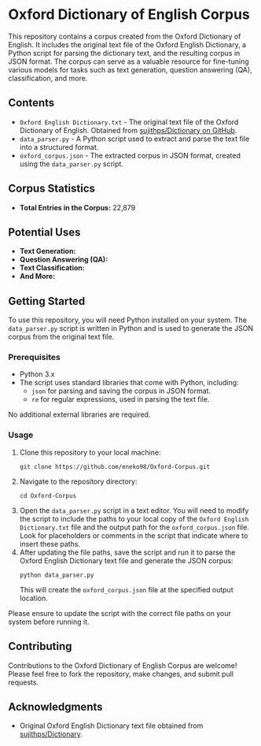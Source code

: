 # Oxford Dictionary of English Corpus

This repository contains a corpus created from the Oxford Dictionary of English. It includes the original text file of the Oxford English Dictionary, a Python script for parsing the dictionary text, and the resulting corpus in JSON format. The corpus can serve as a valuable resource for fine-tuning various models for tasks such as text generation, question answering (QA), classification, and more.



## Contents

- `Oxford English Dictionary.txt` - The original text file of the Oxford Dictionary of English. Obtained from [sujithps/Dictionary on GitHub](https://github.com/sujithps/Dictionary/blob/master/Oxford%20English%20Dictionary.txt).
- `data_parser.py` - A Python script used to extract and parse the text file into a structured format.
- `oxford_corpus.json` - The extracted corpus in JSON format, created using the `data_parser.py` script.

## Corpus Statistics

- **Total Entries in the Corpus:** 22,879

## Potential Uses

- **Text Generation:**
- **Question Answering (QA):**
- **Text Classification:**
- **And More:**

## Getting Started

To use this repository, you will need Python installed on your system. The `data_parser.py` script is written in Python and is used to generate the JSON corpus from the original text file.

### Prerequisites

- Python 3.x
- The script uses standard libraries that come with Python, including:
  - `json` for parsing and saving the corpus in JSON format.
  - `re` for regular expressions, used in parsing the text file.
  
No additional external libraries are required.

### Usage

1. Clone this repository to your local machine:
    ```
    git clone https://github.com/eneko98/Oxford-Corpus.git
    ```
2. Navigate to the repository directory:
    ```
    cd Oxford-Corpus
    ```
3. Open the `data_parser.py` script in a text editor. You will need to modify the script to include the paths to    your local copy of the `Oxford English Dictionary.txt` file and the output path for the `oxford_corpus.json` file. Look for placeholders or comments in the script that indicate where to insert these paths.
4. After updating the file paths, save the script and run it to parse the Oxford English Dictionary text file and generate the JSON corpus:
    ```
    python data_parser.py
    ```
   This will create the `oxford_corpus.json` file at the specified output location.

Please ensure to update the script with the correct file paths on your system before running it.

## Contributing

Contributions to the Oxford Dictionary of English Corpus are welcome! Please feel free to fork the repository, make changes, and submit pull requests.

## Acknowledgments

- Original Oxford English Dictionary text file obtained from [sujithps/Dictionary](https://github.com/sujithps/Dictionary).